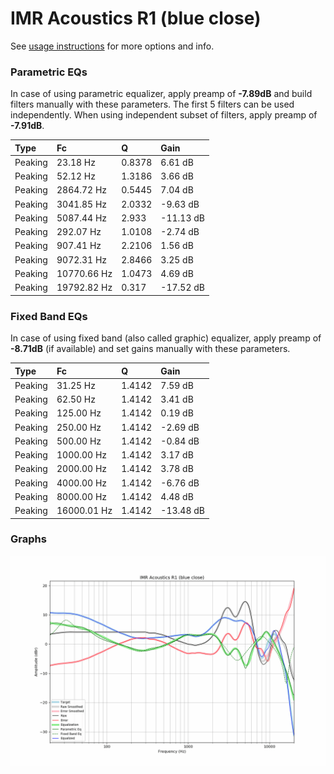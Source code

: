 # IMR Acoustics R1 (blue close)
See [usage instructions](https://github.com/jaakkopasanen/AutoEq#usage) for more options and info.

### Parametric EQs
In case of using parametric equalizer, apply preamp of **-7.89dB** and build filters manually
with these parameters. The first 5 filters can be used independently.
When using independent subset of filters, apply preamp of **-7.91dB**.

| Type    | Fc          |      Q | Gain      |
|:--------|:------------|:-------|:----------|
| Peaking | 23.18 Hz    | 0.8378 | 6.61 dB   |
| Peaking | 52.12 Hz    | 1.3186 | 3.66 dB   |
| Peaking | 2864.72 Hz  | 0.5445 | 7.04 dB   |
| Peaking | 3041.85 Hz  | 2.0332 | -9.63 dB  |
| Peaking | 5087.44 Hz  | 2.933  | -11.13 dB |
| Peaking | 292.07 Hz   | 1.0108 | -2.74 dB  |
| Peaking | 907.41 Hz   | 2.2106 | 1.56 dB   |
| Peaking | 9072.31 Hz  | 2.8466 | 3.25 dB   |
| Peaking | 10770.66 Hz | 1.0473 | 4.69 dB   |
| Peaking | 19792.82 Hz | 0.317  | -17.52 dB |

### Fixed Band EQs
In case of using fixed band (also called graphic) equalizer, apply preamp of **-8.71dB**
(if available) and set gains manually with these parameters.

| Type    | Fc          |      Q | Gain      |
|:--------|:------------|:-------|:----------|
| Peaking | 31.25 Hz    | 1.4142 | 7.59 dB   |
| Peaking | 62.50 Hz    | 1.4142 | 3.41 dB   |
| Peaking | 125.00 Hz   | 1.4142 | 0.19 dB   |
| Peaking | 250.00 Hz   | 1.4142 | -2.69 dB  |
| Peaking | 500.00 Hz   | 1.4142 | -0.84 dB  |
| Peaking | 1000.00 Hz  | 1.4142 | 3.17 dB   |
| Peaking | 2000.00 Hz  | 1.4142 | 3.78 dB   |
| Peaking | 4000.00 Hz  | 1.4142 | -6.76 dB  |
| Peaking | 8000.00 Hz  | 1.4142 | 4.48 dB   |
| Peaking | 16000.01 Hz | 1.4142 | -13.48 dB |

### Graphs
![](./IMR%20Acoustics%20R1%20(blue%20close).png)